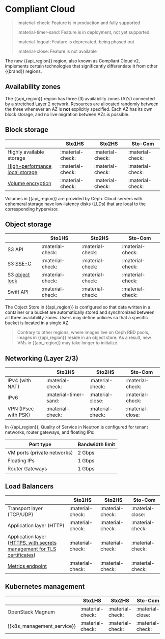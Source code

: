 # Compliant Cloud


> :material-check: Feature is in production and fully supported
>
> :material-timer-sand: Feature is in deployment, not yet supported
>
> :material-logout: Feature is deprecated, being phased out
>
> :material-close: Feature is not available


The new {{api_region}} region, also known as Compliant Cloud v2, implements certain technologies that significantly differentiate it from other {{brand}} regions.


## Availability zones

The {{api_region}} region has three (3) availability zones (AZs) connected by a stretched Layer 2 network.
Resources are allocated randomly between the three whenever an AZ is **not** explicitly specified.
Each AZ has its own block storage, and no live migration between AZs is possible.


## Block storage

|                                                                 | Sto1HS           | Sto2HS           | Sto-Com          |
| ------------------------------                                  | ---------------- | ---------------- | ---------------- |
| Highly available storage                                        | :material-check: | :material-check: | :material-check: |
| [High-performance local storage](../flavors/index.md#compute-tiers)  | :material-check: | :material-check: | :material-check: |
| [Volume encryption](../../howto/openstack/cinder/encrypted-volumes.md) | :material-check: | :material-check: | :material-check: |

Volumes in {{api_region}} are provided by Ceph.
Cloud servers with ephemeral storage have low-latency disks (LLDs) that are local to the corresponding hypervisor.

## Object storage

|                                                         | Sto1HS           | Sto2HS           | Sto-Com          |
| ------------------------------                          | ---------------- | ---------------- | ---------------- |
| S3 API                                                  | :material-check: | :material-check: | :material-check: |
| S3 [SSE-C](../../howto/object-storage/s3/sse-c.md)             | :material-check: | :material-check: | :material-check: |
| S3 [object lock](../../howto/object-storage/s3/object-lock.md) | :material-check: | :material-check: | :material-check: |
| Swift API                                               | :material-check: | :material-check: | :material-check: |

The Object Store in {{api_region}} is configured so that data written in a container or a bucket are automatically stored and synchronized between all three availability zones.
Users may define policies so that a specific bucket is located in a single AZ.

> Contrary to other regions, where images live on Ceph RBD pools, images in {{api_region}} reside in an object store.
> As a result, new VMs in {{api_region}} may take longer to initialize.


## Networking (Layer 2/3)

|                      | Sto1HS           | Sto2HS           | Sto-Com          |
| -------------------- | ---------------- | ---------------- | ---------------- |
| IPv4 (with NAT)      | :material-check: | :material-check: | :material-check: |
| IPv6                 | :material-timer-sand: | :material-close: | :material-check: |
| VPN (IPsec with PSK) | :material-check: | :material-check: | :material-close: |

In {{api_region}}, Quality of Service in Neutron is configured for tenant networks, router gateways, and floating IPs:

| Port type                   | Bandwidth limit |
| --------------------------- | --------------- |
| VM ports (private networks) | 2 Gbps          |
| Floating IPs                | 1 Gbps          |
| Router Gateways             | 1 Gbps          |

## Load Balancers

|                                                                                                             | Sto1HS           | Sto2HS           | Sto-Com          |
| --------------------------------------------------------------------                                        | ---------------- | ---------------- | ---------------- |
| Transport layer (TCP/UDP)                                                                                   | :material-check: | :material-check: | :material-close: |
| Application layer (HTTP)                                                                                    | :material-check: | :material-check: | :material-check: |
| Application layer ([HTTPS, with secrets management for TLS certificates](../../howto/openstack/octavia/tls-lb.md)) | :material-check: | :material-check: | :material-check: |
| [Metrics endpoint](../../howto/openstack/octavia/metrics.md)                                                | :material-check: | :material-check: | :material-check: |


## Kubernetes management
|                            | Sto1HS           | Sto2HS           | Sto-Com          |
| -----------------          | ---------------- | ---------------- | ---------------- |
| OpenStack Magnum           | :material-check: | :material-check: | :material-close: |
| {{k8s_management_service}} | :material-check: | :material-check: | :material-check: |
